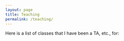 ```yaml
---
layout: page
title: Teaching
permalink: /teaching/
---
```


Here is a list of classes that I have been a TA, etc., for:
